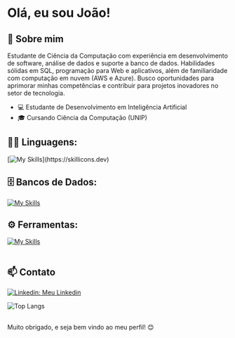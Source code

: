 #  Olá, eu sou João!

## 🚀 Sobre mim

Estudante de Ciência da Computação com experiência em desenvolvimento de software, análise de dados e suporte a banco de dados. Habilidades sólidas em SQL, programação para Web e aplicativos, além de familiaridade com computação em nuvem (AWS e Azure). Busco oportunidades para aprimorar minhas competências e contribuir para projetos inovadores no setor de tecnologia.

- 💻 Estudante de Desenvolvimento em Inteligência Artificial
- 🎓 Cursando Ciência da Computação (UNIP)

## 👨‍💻 Linguagens: 
[![My Skills](https://skillicons.dev/icons?i=java,python,html,css,js,)](https://skillicons.dev)

## 🗄️ Bancos de Dados: 
[![My Skills](https://skillicons.dev/icons?i=mysql,postgres)](https://skillicons.dev)

## ⚙️ Ferramentas:
[![My Skills](https://skillicons.dev/icons?i=git,github,vscode,ubuntu,postman)](https://skillicons.dev)<br><br>

## 📫 Contato

[![Linkedin: Meu Linkedin](https://img.shields.io/badge/-Linkedin-blue?style=flat-square&logo=Linkedin&logoColor=white&link=https://www.linkedin.com/in/jo%C3%A3o-assine-b35364227//)](https://www.linkedin.com/in/jo%C3%A3o-assine-b35364227/)

![Top Langs](https://github-readme-stats.vercel.app/api/top-langs/?username=AssineJ&layout=compact) <br><br>

Muito obrigado, e seja bem vindo ao meu perfil! 😊
